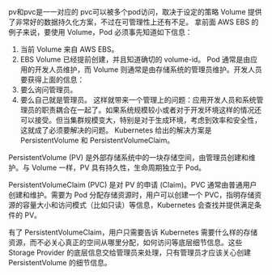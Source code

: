 pv和pvc是一一对应的
pvc可以被多个pod访问，取决于设定的策略
Volume 提供了非常好的数据持久化方案，不过在可管理性上还有不足。
拿前面 AWS EBS 的例子来说，要使用 Volume，Pod 必须事先知道如下信息：

1.  当前 Volume 来自 AWS EBS。
2.  EBS Volume 已经提前创建，并且知道确切的 volume-id。
Pod 通常是由应用的开发人员维护，而 Volume 则通常是由存储系统的管理员维护。开发人员要获得上面的信息：
1.  要么询问管理员。
2.  要么自己就是管理员。
这样就带来一个管理上的问题：应用开发人员和系统管理员的职责耦合在一起了。如果系统规模较小或者对于开发环境这样的情况还可以接受。但当集群规模变大，特别是对于生成环境，考虑到效率和安全性，这就成了必须要解决的问题。
Kubernetes 给出的解决方案是 PersistentVolume 和 PersistentVolumeClaim。

PersistentVolume (PV) 是外部存储系统中的一块存储空间，由管理员创建和维护。与 Volume 一样，PV 具有持久性，生命周期独立于 Pod。

PersistentVolumeClaim (PVC) 是对 PV 的申请 (Claim)。PVC 通常由普通用户创建和维护。需要为 Pod 分配存储资源时，用户可以创建一个 PVC，指明存储资源的容量大小和访问模式（比如只读）等信息，Kubernetes 会查找并提供满足条件的 PV。

有了 PersistentVolumeClaim，用户只需要告诉 Kubernetes 需要什么样的存储资源，而不必关心真正的空间从哪里分配，如何访问等底层细节信息。这些 Storage Provider 的底层信息交给管理员来处理，只有管理员才应该关心创建 PersistentVolume 的细节信息。